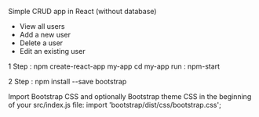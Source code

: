 Simple CRUD app in React (without database)
 * View all users
* Add a new user
* Delete a user
* Edit an existing user


1 Step :
npm create-react-app my-app
cd my-app
run : npm-start

2 Step :
npm install --save bootstrap

Import Bootstrap CSS and optionally Bootstrap theme CSS in the beginning of your src/index.js file:
import 'bootstrap/dist/css/bootstrap.css';

